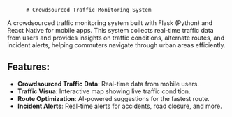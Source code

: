           # Crowdsourced Traffic Monitoring System

A crowdsourced traffic monitoring system built with Flask (Python) and React Native for mobile apps. This system collects real-time traffic data from users and provides insights on traffic conditions, alternate routes, and incident alerts, helping commuters navigate through urban areas efficiently.

## Features:
- **Crowdsourced Traffic Data**: Real-time data from mobile users.
- **Traffic Visua**: Interactive map showing live traffic condition.
- **Route Optimization**: AI-powered suggestions for the fastest route.
- **Incident Alerts**: Real-time alerts for accidents, road closure, and more.
